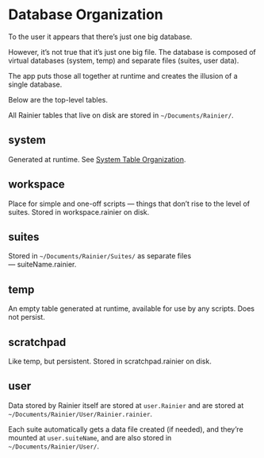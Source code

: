 # Database Organization

To the user it appears that there’s just one big database.

However, it’s not true that it’s just one big file. The database is composed of virtual databases (system, temp) and separate files (suites, user data).

The app puts those all together at runtime and creates the illusion of a single database.

Below are the top-level tables.

All Rainier tables that live on disk are stored in `~/Documents/Rainier/`.

## system

Generated at runtime. See [System Table Organization](SystemTableOrganization.markdown).

## workspace

Place for simple and one-off scripts — things that don’t rise to the level of suites. Stored in workspace.rainier on disk.

## suites

Stored in `~/Documents/Rainier/Suites/` as separate files — suiteName.rainier.

## temp

An empty table generated at runtime, available for use by any scripts. Does not persist.

## scratchpad

Like temp, but persistent. Stored in scratchpad.rainier on disk.

## user

Data stored by Rainier itself are stored at `user.Rainier` and are stored at `~/Documents/Rainier/User/Rainier.rainier`.

Each suite automatically gets a data file created (if needed), and they’re mounted at `user.suiteName`, and are also stored in `~/Documents/Rainier/User/`.
